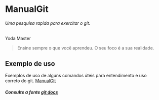 # ManualGit
###### _Uma pesquisa rapida para exercitar o git._

Yoda Master
> Ensine sempre o que você aprendeu.
> O seu foco é a sua realidade.

## Exemplo de uso
Exemplos de uso de alguns comandos úteis para entendimento e uso correto do git. [ManualGit](https://github.com/gregoriohd/ManualGit/blob/master/manualGit.txt)
##### Consulte a fonte [git docs](https://git-scm.com/docs)

